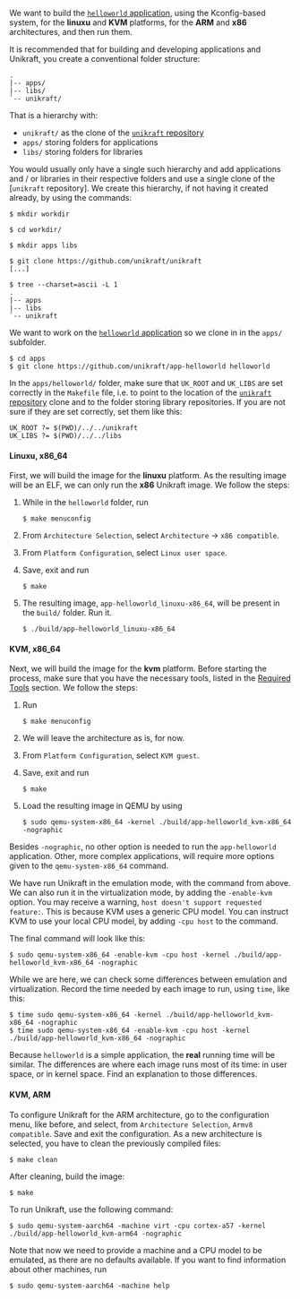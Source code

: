 We want to build the [`helloworld` application](https://github.com/unikraft/app-helloworld), using the Kconfig-based system, for the **linuxu** and **KVM** platforms, for the **ARM** and **x86** architectures, and then run them.

It is recommended that for building and developing applications and Unikraft, you create a conventional folder structure:

```
.
|-- apps/
|-- libs/
`-- unikraft/
```

That is a hierarchy with:

* `unikraft/` as the clone of the [`unikraft` repository](https://github.com/unikraft/unikraft)
* `apps/` storing folders for applications
* `libs/` storing folders for libraries

You would usually only have a single such hierarchy and add applications and / or libraries in their respective folders and use a single clone of the [`unikraft` repository].
We create this hierarchy, if not having it created already, by using the commands:

```
$ mkdir workdir

$ cd workdir/

$ mkdir apps libs

$ git clone https://github.com/unikraft/unikraft
[...]

$ tree --charset=ascii -L 1
.
|-- apps
|-- libs
`-- unikraft
```

We want to work on the [`helloworld` application](https://github.com/unikraft/app-helloworld) so we clone in in the `apps/` subfolder.

```
$ cd apps
$ git clone https://github.com/unikraft/app-helloworld helloworld
```

In the `apps/helloworld/` folder, make sure that `UK_ROOT` and `UK_LIBS` are set correctly in the `Makefile` file, i.e. to point to the location of the [`unikraft` repository](https://github.com/unikraft/unikraft) clone and to the folder storing library repositories.
If you are not sure if they are set correctly, set them like this:

```
UK_ROOT ?= $(PWD)/../../unikraft
UK_LIBS ?= $(PWD)/../../libs
```

#### Linuxu, x86_64

First, we will build the image for the **linuxu** platform.
As the resulting image will be an ELF, we can only run the **x86** Unikraft image.
We follow the steps:

1. While in the `helloworld` folder, run

   ```
   $ make menuconfig
   ```

1. From `Architecture Selection`, select `Architecture` -> `x86 compatible`.
1. From `Platform Configuration`, select `Linux user space`.
1. Save, exit and run

   ```
   $ make
   ```

1. The resulting image, `app-helloworld_linuxu-x86_64`, will be present in the `build/` folder.
   Run it.

   ```
   $ ./build/app-helloworld_linuxu-x86_64
   ```

#### KVM, x86_64

Next, we will build the image for the **kvm** platform.
Before starting the process, make sure that you have the necessary tools, listed in the [Required Tools](/community/hackathons/sessions/behind-scenes/#required-tools) section.
We follow the steps:

1. Run

   ```
   $ make menuconfig
   ```

1. We will leave the architecture as is, for now.
1. From `Platform Configuration`, select `KVM guest`.
1. Save, exit and run

   ```
   $ make
   ```

1. Load the resulting image in QEMU by using

   ```
   $ sudo qemu-system-x86_64 -kernel ./build/app-helloworld_kvm-x86_64 -nographic
   ```

Besides `-nographic`, no other option is needed to run the `app-helloworld` application.
Other, more complex applications, will require more options given to the `qemu-system-x86_64` command.

We have run Unikraft in the emulation mode, with the command from above.
We can also run it in the virtualization mode, by adding the `-enable-kvm` option.
You may receive a warning, `host doesn't support requested feature:`.
This is because KVM uses a generic CPU model.
You can instruct KVM to use your local CPU model, by adding `-cpu host` to the command.

The final command will look like this:

```
$ sudo qemu-system-x86_64 -enable-kvm -cpu host -kernel ./build/app-helloworld_kvm-x86_64 -nographic
```

While we are here, we can check some differences between emulation and virtualization.
Record the time needed by each image to run, using `time`, like this:

```
$ time sudo qemu-system-x86_64 -kernel ./build/app-helloworld_kvm-x86_64 -nographic
$ time sudo qemu-system-x86_64 -enable-kvm -cpu host -kernel ./build/app-helloworld_kvm-x86_64 -nographic
```

Because `helloworld` is a simple application, the **real** running time will be similar.
The differences are where each image runs most of its time: in user space, or in kernel space.
Find an explanation to those differences.

#### KVM, ARM

To configure Unikraft for the ARM architecture, go to the configuration menu, like before, and select, from `Architecture Selection`, `Armv8 compatible`.
Save and exit the configuration.
As a new architecture is selected, you have to clean the previously compiled files:

```
$ make clean
```

After cleaning, build the image:

```
$ make
```

To run Unikraft, use the following command:

```
$ sudo qemu-system-aarch64 -machine virt -cpu cortex-a57 -kernel ./build/app-helloworld_kvm-arm64 -nographic
```

Note that now we need to provide a machine and a CPU model to be emulated, as there are no defaults available.
If you want to find information about other machines, run

```
$ sudo qemu-system-aarch64 -machine help
```
